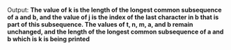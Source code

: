 Output: **The value of k is the length of the longest common subsequence of a and b, and the value of j is the index of the last character in b that is part of this subsequence. The values of t, n, m, a, and b remain unchanged, and the length of the longest common subsequence of a and b which is k is being printed**